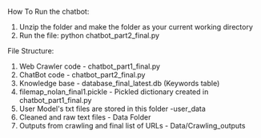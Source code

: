 How To Run the chatbot:
1. Unzip the folder and make the folder as your current working directory
2. Run the file: python chatbot_part2_final.py

File Structure:
1. Web Crawler code - chatbot_part1_final.py
2. ChatBot code - chatbot_part2_final.py
3. Knowledge base - database_final_latest.db (Keywords table)
4. filemap_nolan_final1.pickle - Pickled dictionary created in chatbot_part1_final.py
5. User Model's txt files are stored in this folder -user_data
6. Cleaned and raw text files - Data Folder
7. Outputs from crawling and final list of URLs - Data/Crawling_outputs